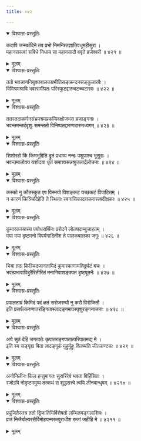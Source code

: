 ```yaml
---
title: ०४२

---
```

<div class="audioEmbed"  caption="सीतालक्ष्मी-वाचनम्" src="https://archive.org/download/nArAyaNIyam-shlokawise-audio/042/042_01.mp3"></div>
<details open><summary>विश्वास-प्रस्तुतिः</summary>

कदापि जन्मर्क्षदिने तव प्रभो निमन्त्रितज्ञातिवधूमहीसुरा ।  
महानसस्त्वां सविधे निधाय सा महानसादौ ववृते व्रजेश्वरी ॥ ४२१ ॥
</details>
<details><summary>मूलम्</summary>

कदापि जन्मर्क्षदिने तव प्रभो निमन्त्रितज्ञातिवधूमहीसुरा ।  
महानसस्त्वां सविधे निधाय सा महानसादौ ववृते व्रजेश्वरी ॥ ४२१ ॥
</details>



<div class="audioEmbed"  caption="सीतालक्ष्मी-वाचनम्" src="https://archive.org/download/nArAyaNIyam-shlokawise-audio/042/042_02.mp3"></div>
<details open><summary>विश्वास-प्रस्तुतिः</summary>

ततो भवत्त्राणनियुक्तबालकप्रभीतिसङ्क्रन्दनसङ्कुलारवैः ।  
विमिश्रमश्रावि भवत्समीपतः परिस्फुटद्दारुचटच्चटारवः ॥ ४२२ ॥
</details>
<details><summary>मूलम्</summary>

ततो भवत्त्राणनियुक्तबालकप्रभीतिसङ्क्रन्दनसङ्कुलारवैः ।  
विमिश्रमश्रावि भवत्समीपतः परिस्फुटद्दारुचटच्चटारवः ॥ ४२२ ॥
</details>



<div class="audioEmbed"  caption="सीतालक्ष्मी-वाचनम्" src="https://archive.org/download/nArAyaNIyam-shlokawise-audio/042/042_03.mp3"></div>
<details open><summary>विश्वास-प्रस्तुतिः</summary>

ततस्तदाकर्णनसंभ्रमश्रमप्रकम्पिवक्षोजभरा व्रजाङ्गनाः ।  
भवन्तमन्तर्ददृशुः समन्ततो विनिष्पतद्दारुणदारुमध्यगम् ॥ ४२३ ॥
</details>
<details><summary>मूलम्</summary>

ततस्तदाकर्णनसंभ्रमश्रमप्रकम्पिवक्षोजभरा व्रजाङ्गनाः ।  
भवन्तमन्तर्ददृशुः समन्ततो विनिष्पतद्दारुणदारुमध्यगम् ॥ ४२३ ॥
</details>



<div class="audioEmbed"  caption="सीतालक्ष्मी-वाचनम्" src="https://archive.org/download/nArAyaNIyam-shlokawise-audio/042/042_04.mp3"></div>
<details open><summary>विश्वास-प्रस्तुतिः</summary>

शिशोरहो किं किमभूदिति द्रुतं प्रधाव्य नन्दः पशुपाश्च भूसुराः ।  
भवन्तमालोक्य यशोदया धृतं समाश्वसन्नश्रुजलार्द्रलोचनाः ॥ ४२४ ॥
</details>
<details><summary>मूलम्</summary>

शिशोरहो किं किमभूदिति द्रुतं प्रधाव्य नन्दः पशुपाश्च भूसुराः ।  
भवन्तमालोक्य यशोदया धृतं समाश्वसन्नश्रुजलार्द्रलोचनाः ॥ ४२४ ॥
</details>



<div class="audioEmbed"  caption="सीतालक्ष्मी-वाचनम्" src="https://archive.org/download/nArAyaNIyam-shlokawise-audio/042/042_05.mp3"></div>
<details open><summary>विश्वास-प्रस्तुतिः</summary>

कस्को नु कौतस्कुत एष विस्मयो विशङ्कटं यच्छकटं विपाटितम् ।  
न कारणं किञ्चिदिहेति ते स्थिताः स्वनासिकादत्तकरास्त्वदीक्षकाः ॥ ४२५ ॥
</details>
<details><summary>मूलम्</summary>

कस्को नु कौतस्कुत एष विस्मयो विशङ्कटं यच्छकटं विपाटितम् ।  
न कारणं किञ्चिदिहेति ते स्थिताः स्वनासिकादत्तकरास्त्वदीक्षकाः ॥ ४२५ ॥
</details>



<div class="audioEmbed"  caption="सीतालक्ष्मी-वाचनम्" src="https://archive.org/download/nArAyaNIyam-shlokawise-audio/042/042_06.mp3"></div>
<details open><summary>विश्वास-प्रस्तुतिः</summary>

कुमारकस्यास्य पयोधरार्थिनः प्ररोदने लोलपदाम्बुजाहतम् ।  
मया मया दृष्टमनो विपर्यगादितीश ते पालकबालका जगुः ॥ ४२६ ॥
</details>
<details><summary>मूलम्</summary>

कुमारकस्यास्य पयोधरार्थिनः प्ररोदने लोलपदाम्बुजाहतम् ।  
मया मया दृष्टमनो विपर्यगादितीश ते पालकबालका जगुः ॥ ४२६ ॥
</details>



<div class="audioEmbed"  caption="सीतालक्ष्मी-वाचनम्" src="https://archive.org/download/nArAyaNIyam-shlokawise-audio/042/042_07.mp3"></div>
<details open><summary>विश्वास-प्रस्तुतिः</summary>

भिया तदा किञ्चिदजानतामिदं कुमारकाणामतिदुर्घटं वचः ।  
भवत्प्रभावाविदुरैरितीरितं मनागिवाशङ्क्यत दृष्टपूतनैः ॥ ४२७ ॥
</details>
<details><summary>मूलम्</summary>

भिया तदा किञ्चिदजानतामिदं कुमारकाणामतिदुर्घटं वचः ।  
भवत्प्रभावाविदुरैरितीरितं मनागिवाशङ्क्यत दृष्टपूतनैः ॥ ४२७ ॥
</details>



<div class="audioEmbed"  caption="सीतालक्ष्मी-वाचनम्" src="https://archive.org/download/nArAyaNIyam-shlokawise-audio/042/042_08.mp3"></div>
<details open><summary>विश्वास-प्रस्तुतिः</summary>

प्रवालताम्रं किमिदं पदं क्षतं सरोजरम्यौ नु करौ विरोजितौ ।  
इति प्रसर्पत्करुणातरङ्गितास्त्वदङ्गमापस्पृशुरङ्गनाजनाः ॥ ४२८ ॥
</details>
<details><summary>मूलम्</summary>

प्रवालताम्रं किमिदं पदं क्षतं सरोजरम्यौ नु करौ विरोजितौ ।  
इति प्रसर्पत्करुणातरङ्गितास्त्वदङ्गमापस्पृशुरङ्गनाजनाः ॥ ४२८ ॥
</details>



<div class="audioEmbed"  caption="सीतालक्ष्मी-वाचनम्" src="https://archive.org/download/nArAyaNIyam-shlokawise-audio/042/042_09.mp3"></div>
<details open><summary>विश्वास-प्रस्तुतिः</summary>

अये सुतं देहि जगत्पतेः कृपातरङ्गपातात्परिपातमद्य मे ।  
इति स्म सङ्गृह्य पिता त्वदङ्गुकं मुहुर्मुहुः श्लिष्यति जीतकण्टकः ॥ ४२९ ॥
</details>
<details><summary>मूलम्</summary>

अये सुतं देहि जगत्पतेः कृपातरङ्गपातात्परिपातमद्य मे ।  
इति स्म सङ्गृह्य पिता त्वदङ्गुकं मुहुर्मुहुः श्लिष्यति जीतकण्टकः ॥ ४२९ ॥
</details>



<div class="audioEmbed"  caption="सीतालक्ष्मी-वाचनम्" src="https://archive.org/download/nArAyaNIyam-shlokawise-audio/042/042_10.mp3"></div>
<details open><summary>विश्वास-प्रस्तुतिः</summary>

अनोनिलीनः किल हन्तुमागतः सुरारिरेवं भवता विहिंसितः ।  
रजोऽपि नोदृष्टममुष्य तत्कथं स शुद्धसत्त्वे त्वयि लीनवान्धृवम् ॥ ४२१० ॥
</details>
<details><summary>मूलम्</summary>

अनोनिलीनः किल हन्तुमागतः सुरारिरेवं भवता विहिंसितः ।  
रजोऽपि नोदृष्टममुष्य तत्कथं स शुद्धसत्त्वे त्वयि लीनवान्धृवम् ॥ ४२१० ॥
</details>



<div class="audioEmbed"  caption="सीतालक्ष्मी-वाचनम्" src="https://archive.org/download/nArAyaNIyam-shlokawise-audio/042/042_11.mp3"></div>
<details open><summary>विश्वास-प्रस्तुतिः</summary>

प्रपूजितैस्तत्र ततो द्विजातिभिर्विशेषतो लम्भितमङ्गलाशिषः ।  
व्रजं निजैर्बाल्यरसैर्विमोहयन्मरुत्पुराधीश रुजां जहीहि मे ॥ ४२११ ॥
</details>
<details><summary>मूलम्</summary>

प्रपूजितैस्तत्र ततो द्विजातिभिर्विशेषतो लम्भितमङ्गलाशिषः ।  
व्रजं निजैर्बाल्यरसैर्विमोहयन्मरुत्पुराधीश रुजां जहीहि मे ॥ ४२११ ॥
</details>

